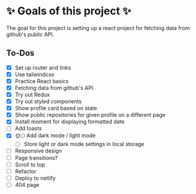# ✨ Goals of this project ✨

The goal for this project is setting up a react project for fetching data from github's public API.

## To-Dos

- [x] Set up router and links
- [x] Use tailwindcss
- [x] Practice React basics
- [x] Fetching data from github's API
- [x] Try out Redux
- [x] Try out styled components
- [x] Show profile card based on state
- [x] Show public repositories for given profile on a different page
- [x] Install moment for displaying formatted date
- [ ] Add toasts
- [x] 🌞🌕 Add dark mode / light mode
    - [ ] Store light or dark mode settings in local storage
- [ ] Responsive design
- [ ] Page transitions?
- [ ] Scroll to top
- [ ] Refactor
- [ ] Deploy to netlify
- [ ] 404 page